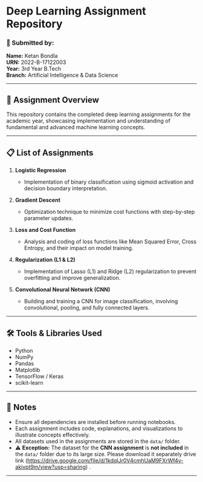 # Deep Learning Assignment Repository

### 🧠 Submitted by:  
**Name:** Ketan Bondla  
**URN:** 2022-B-17122003  
**Year:** 3rd Year B.Tech  
**Branch:** Artificial Intelligence & Data Science  

---

## 📘 Assignment Overview

This repository contains the completed deep learning assignments for the academic year, showcasing implementation and understanding of fundamental and advanced machine learning concepts.

---

## 📋 List of Assignments

1. **Logistic Regression**
   - Implementation of binary classification using sigmoid activation and decision boundary interpretation.

2. **Gradient Descent**
   - Optimization technique to minimize cost functions with step-by-step parameter updates.

3. **Loss and Cost Function**
   - Analysis and coding of loss functions like Mean Squared Error, Cross Entropy, and their impact on model training.

4. **Regularization (L1 & L2)**
   - Implementation of Lasso (L1) and Ridge (L2) regularization to prevent overfitting and improve generalization.

5. **Convolutional Neural Network (CNN)**
   - Building and training a CNN for image classification, involving convolutional, pooling, and fully connected layers.

---

## 🛠️ Tools & Libraries Used

- Python
- NumPy
- Pandas
- Matplotlib
- TensorFlow / Keras
- scikit-learn

---

## 🧾 Notes

- Ensure all dependencies are installed before running notebooks.
- Each assignment includes code, explanations, and visualizations to illustrate concepts effectively.
- All datasets used in the assignments are stored in the `data/` folder.
- ⚠️ **Exception:** The dataset for the **CNN assignment** is **not included** in the `data/` folder due to its large size. Please download it separately drive link (https://drive.google.com/file/d/1kdqIJr0V4cmhUaM9FXrWf4v-akivpt9m/view?usp=sharing) .

---

